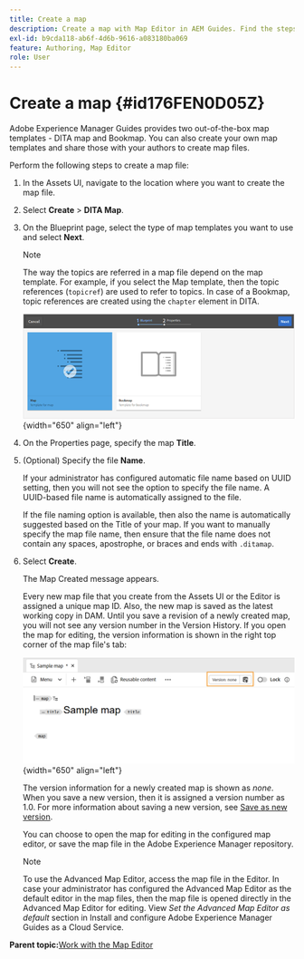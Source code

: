 ```yaml
---
title: Create a map
description: Create a map with Map Editor in AEM Guides. Find the steps to create a map file based on a map template.
exl-id: b9cda118-ab6f-4d6b-9616-a083180ba069
feature: Authoring, Map Editor
role: User
---
```

# Create a map {#id176FEN0D05Z}

Adobe Experience Manager Guides provides two out-of-the-box map templates - DITA map and Bookmap. You can also create your own map templates and share those with your authors to create map files.

Perform the following steps to create a map file:

1.  In the Assets UI, navigate to the location where you want to create the map file.

1.  Select **Create** \> **DITA Map**.

1.  On the Blueprint page, select the type of map templates you want to use and select **Next**.

    >[!NOTE]
    >
    > The way the topics are referred in a map file depend on the map template. For example, if you select the Map template, then the topic references \(`topicref`\) are used to refer to topics. In case of a Bookmap, topic references are created using the `chapter` element in DITA.

    ![](images/map-template.png){width="650" align="left"}

1.  On the Properties page, specify the map **Title**.

1.  \(Optional\) Specify the file **Name**.

    If your administrator has configured automatic file name based on UUID setting, then you will not see the option to specify the file name. A UUID-based file name is automatically assigned to the file.

    If the file naming option is available, then also the name is automatically suggested based on the Title of your map. If you want to manually specify the map file name, then ensure that the file name does not contain any spaces, apostrophe, or braces and ends with `.ditamap`.

1.  Select **Create**.

    The Map Created message appears.

    Every new map file that you create from the Assets UI or the Editor is assigned a unique map ID. Also, the new map is saved as the latest working copy in DAM. Until you save a revision of a newly created map, you will not see any version number in the Version History. If you open the map for editing, the version information is shown in the right top corner of the map file's tab:

    ![](images/first-version-map-none.png){width="650" align="left"}

    The version information for a newly created map is shown as *none*. When you save a new version, then it is assigned a version number as 1.0. For more information about saving a new version, see [Save as new version](web-editor-features.md#save-as-new-version).

    You can choose to open the map for editing in the configured map editor, or save the map file in the Adobe Experience Manager repository.

    >[!NOTE]
    >
    > To use the Advanced Map Editor, access the map file in the Editor. In case your administrator has configured the Advanced Map Editor as the default editor in the map files, then the map file is opened directly in the Advanced Map Editor for editing. View *Set the Advanced Map Editor as default* section in Install and configure Adobe Experience Manager Guides as a Cloud Service.


**Parent topic:**[Work with the Map Editor](map-editor.md)
